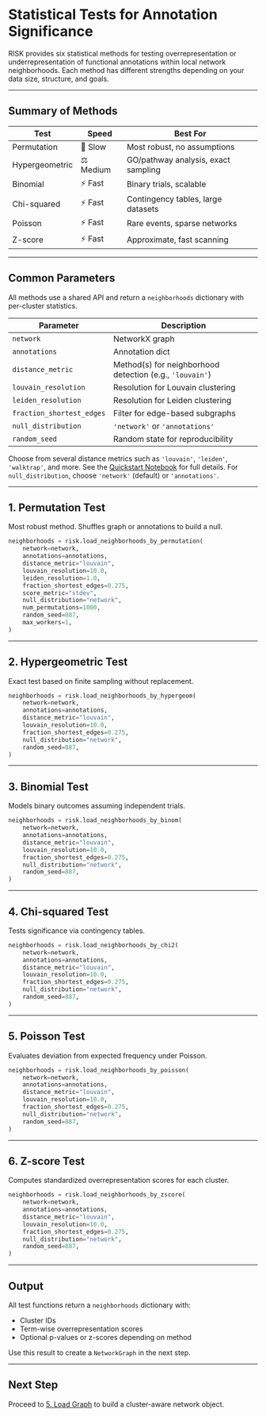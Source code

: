 # Statistical Tests for Annotation Significance

RISK provides six statistical methods for testing overrepresentation or underrepresentation of functional annotations within local network neighborhoods. Each method has different strengths depending on your data size, structure, and goals.

---

## Summary of Methods

| Test           | Speed     | Best For                            |
| -------------- | --------- | ----------------------------------- |
| Permutation    | 🐢 Slow   | Most robust, no assumptions         |
| Hypergeometric | ⚖️ Medium | GO/pathway analysis, exact sampling |
| Binomial       | ⚡ Fast   | Binary trials, scalable             |
| Chi-squared    | ⚡ Fast   | Contingency tables, large datasets  |
| Poisson        | ⚡ Fast   | Rare events, sparse networks        |
| Z-score        | ⚡ Fast   | Approximate, fast scanning          |

---

## Common Parameters

All methods use a shared API and return a `neighborhoods` dictionary with per-cluster statistics.

| Parameter                 | Description                                              |
| ------------------------- | -------------------------------------------------------- |
| `network`                 | NetworkX graph                                           |
| `annotations`             | Annotation dict                                          |
| `distance_metric`         | Method(s) for neighborhood detection (e.g., `'louvain'`) |
| `louvain_resolution`      | Resolution for Louvain clustering                        |
| `leiden_resolution`       | Resolution for Leiden clustering                         |
| `fraction_shortest_edges` | Filter for edge-based subgraphs                          |
| `null_distribution`       | `'network'` or `'annotations'`                           |
| `random_seed`             | Random state for reproducibility                         |

Choose from several distance metrics such as `'louvain'`, `'leiden'`, `'walktrap'`, and more. See the [Quickstart Notebook](quickstart.html) for full details. For `null_distribution`, choose `'network'` (default) or `'annotations'`.

---

## 1. Permutation Test

Most robust method. Shuffles graph or annotations to build a null.

```python
neighborhoods = risk.load_neighborhoods_by_permutation(
    network=network,
    annotations=annotations,
    distance_metric="louvain",
    louvain_resolution=10.0,
    leiden_resolution=1.0,
    fraction_shortest_edges=0.275,
    score_metric="stdev",
    null_distribution="network",
    num_permutations=1000,
    random_seed=887,
    max_workers=1,
)
```

---

## 2. Hypergeometric Test

Exact test based on finite sampling without replacement.

```python
neighborhoods = risk.load_neighborhoods_by_hypergeom(
    network=network,
    annotations=annotations,
    distance_metric="louvain",
    louvain_resolution=10.0,
    fraction_shortest_edges=0.275,
    null_distribution="network",
    random_seed=887,
)
```

---

## 3. Binomial Test

Models binary outcomes assuming independent trials.

```python
neighborhoods = risk.load_neighborhoods_by_binom(
    network=network,
    annotations=annotations,
    distance_metric="louvain",
    louvain_resolution=10.0,
    fraction_shortest_edges=0.275,
    null_distribution="network",
    random_seed=887,
)
```

---

## 4. Chi-squared Test

Tests significance via contingency tables.

```python
neighborhoods = risk.load_neighborhoods_by_chi2(
    network=network,
    annotations=annotations,
    distance_metric="louvain",
    louvain_resolution=10.0,
    fraction_shortest_edges=0.275,
    null_distribution="network",
    random_seed=887,
)
```

---

## 5. Poisson Test

Evaluates deviation from expected frequency under Poisson.

```python
neighborhoods = risk.load_neighborhoods_by_poisson(
    network=network,
    annotations=annotations,
    distance_metric="louvain",
    louvain_resolution=10.0,
    fraction_shortest_edges=0.275,
    null_distribution="network",
    random_seed=887,
)
```

---

## 6. Z-score Test

Computes standardized overrepresentation scores for each cluster.

```python
neighborhoods = risk.load_neighborhoods_by_zscore(
    network=network,
    annotations=annotations,
    distance_metric="louvain",
    louvain_resolution=10.0,
    fraction_shortest_edges=0.275,
    null_distribution="network",
    random_seed=887,
)
```

---

## Output

All test functions return a `neighborhoods` dictionary with:

- Cluster IDs
- Term-wise overrepresentation scores
- Optional p-values or z-scores depending on method

Use this result to create a `NetworkGraph` in the next step.

---

## Next Step

Proceed to [5. Load Graph](./5_load_graph.md) to build a cluster-aware network object.
